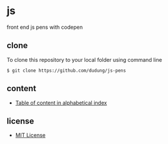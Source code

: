 # js
front end js pens with codepen


## clone
To clone this repository to your local folder using command line

```
$ git clone https://github.com/dudung/js-pens
```


## content
+ [Table of content in alphabetical index](src/toc.md)


## license
+ [MIT License](LICENSE)
